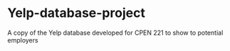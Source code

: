# Yelp-database-project
A copy of the Yelp database developed for CPEN 221 to show to potential employers
